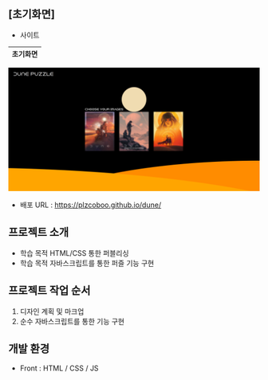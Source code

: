 ## [초기화면]
- 사이트

| 초기화면 |
|----------|
<img src="./main.png">

- 배포 URL : https://plzcoboo.github.io/dune/

## 프로젝트 소개

- 학습 목적 HTML/CSS 통한 퍼블리싱 
- 학습 목적 자바스크립트를 통한 퍼즐 기능 구현


## 프로젝트 작업 순서
1. 디자인 계획 및 마크업
2. 순수 자바스크립트를 통한 기능 구현

## 개발 환경
- Front : HTML / CSS / JS
